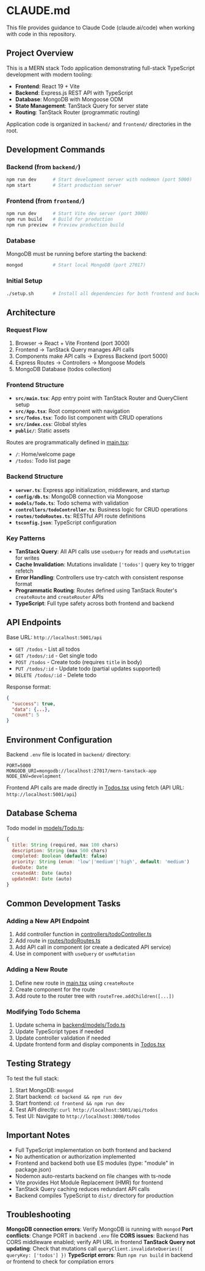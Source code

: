 # CLAUDE.md

This file provides guidance to Claude Code (claude.ai/code) when working with code in this repository.

## Project Overview

This is a MERN stack Todo application demonstrating full-stack TypeScript development with modern tooling:
- **Frontend**: React 19 + Vite
- **Backend**: Express.js REST API with TypeScript
- **Database**: MongoDB with Mongoose ODM
- **State Management**: TanStack Query for server state
- **Routing**: TanStack Router (programmatic routing)

Application code is organized in `backend/` and `frontend/` directories in the root.

## Development Commands

### Backend (from `backend/`)
```bash
npm run dev      # Start development server with nodemon (port 5000)
npm start        # Start production server
```

### Frontend (from `frontend/`)
```bash
npm run dev      # Start Vite dev server (port 3000)
npm run build    # Build for production
npm run preview  # Preview production build
```

### Database
MongoDB must be running before starting the backend:
```bash
mongod           # Start local MongoDB (port 27017)
```

### Initial Setup
```bash
./setup.sh       # Install all dependencies for both frontend and backend
```

## Architecture

### Request Flow
1. Browser → React + Vite Frontend (port 3000)
2. Frontend → TanStack Query manages API calls
3. Components make API calls → Express Backend (port 5000)
4. Express Routes → Controllers → Mongoose Models
5. MongoDB Database (todos collection)

### Frontend Structure
- **`src/main.tsx`**: App entry point with TanStack Router and QueryClient setup
- **`src/App.tsx`**: Root component with navigation
- **`src/Todos.tsx`**: Todo list component with CRUD operations
- **`src/index.css`**: Global styles
- **`public/`**: Static assets

Routes are programmatically defined in [main.tsx](frontend/src/main.tsx):
- `/`: Home/welcome page
- `/todos`: Todo list page

### Backend Structure
- **`server.ts`**: Express app initialization, middleware, and startup
- **`config/db.ts`**: MongoDB connection via Mongoose
- **`models/Todo.ts`**: Todo schema with validation
- **`controllers/todoController.ts`**: Business logic for CRUD operations
- **`routes/todoRoutes.ts`**: RESTful API route definitions
- **`tsconfig.json`**: TypeScript configuration

### Key Patterns
- **TanStack Query**: All API calls use `useQuery` for reads and `useMutation` for writes
- **Cache Invalidation**: Mutations invalidate `['todos']` query key to trigger refetch
- **Error Handling**: Controllers use try-catch with consistent response format
- **Programmatic Routing**: Routes defined using TanStack Router's `createRoute` and `createRouter` APIs
- **TypeScript**: Full type safety across both frontend and backend

## API Endpoints

Base URL: `http://localhost:5001/api`

- `GET /todos` - List all todos
- `GET /todos/:id` - Get single todo
- `POST /todos` - Create todo (requires `title` in body)
- `PUT /todos/:id` - Update todo (partial updates supported)
- `DELETE /todos/:id` - Delete todo

Response format:
```json
{
  "success": true,
  "data": {...},
  "count": 5
}
```

## Environment Configuration

Backend `.env` file is located in `backend/` directory:
```env
PORT=5000
MONGODB_URI=mongodb://localhost:27017/mern-tanstack-app
NODE_ENV=development
```

Frontend API calls are made directly in [Todos.tsx](frontend/src/Todos.tsx) using fetch (API URL: `http://localhost:5001/api`)

## Database Schema

Todo model in [models/Todo.ts](backend/models/Todo.ts):
```javascript
{
  title: String (required, max 100 chars)
  description: String (max 500 chars)
  completed: Boolean (default: false)
  priority: String (enum: 'low'|'medium'|'high', default: 'medium')
  dueDate: Date
  createdAt: Date (auto)
  updatedAt: Date (auto)
}
```

## Common Development Tasks

### Adding a New API Endpoint
1. Add controller function in [controllers/todoController.ts](backend/controllers/todoController.ts)
2. Add route in [routes/todoRoutes.ts](backend/routes/todoRoutes.ts)
3. Add API call in component (or create a dedicated API service)
4. Use in component with `useQuery` or `useMutation`

### Adding a New Route
1. Define new route in [main.tsx](frontend/src/main.tsx) using `createRoute`
2. Create component for the route
3. Add route to the router tree with `routeTree.addChildren([...])`

### Modifying Todo Schema
1. Update schema in [backend/models/Todo.ts](backend/models/Todo.ts)
2. Update TypeScript types if needed
3. Update controller validation if needed
4. Update frontend form and display components in [Todos.tsx](frontend/src/Todos.tsx)

## Testing Strategy

To test the full stack:
1. Start MongoDB: `mongod`
2. Start backend: `cd backend && npm run dev`
3. Start frontend: `cd frontend && npm run dev`
4. Test API directly: `curl http://localhost:5001/api/todos`
5. Test UI: Navigate to `http://localhost:3000/todos`

## Important Notes

- Full TypeScript implementation on both frontend and backend
- No authentication or authorization implemented
- Frontend and backend both use ES modules (type: "module" in package.json)
- Nodemon auto-restarts backend on file changes with ts-node
- Vite provides Hot Module Replacement (HMR) for frontend
- TanStack Query caching reduces redundant API calls
- Backend compiles TypeScript to `dist/` directory for production

## Troubleshooting

**MongoDB connection errors**: Verify MongoDB is running with `mongod`
**Port conflicts**: Change PORT in backend `.env` file
**CORS issues**: Backend has CORS middleware enabled; verify API URL in frontend
**TanStack Query not updating**: Check that mutations call `queryClient.invalidateQueries({ queryKey: ['todos'] })`
**TypeScript errors**: Run `npm run build` in backend or frontend to check for compilation errors
